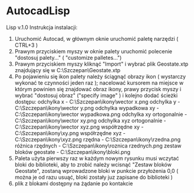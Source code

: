 # AutocadLisp

Lisp v.1.0
Instrukcja instalacji:
1. Uruchomić Autocad, w głównym oknie uruchomić paletę narzędzi ( CTRL+3 )
2. Prawym przyciskiem myszy w oknie palety uruchomić polecenie "dostosuj palety..." ( "customize palletes...")
3. Prawym przyciskiem myszy kliknąć "Import" i wybrać plik Geostate.xtp znajdujący się w C:\Szczepan\Geostate.xtp
4. Po pojawieniu się ikon palety należy ściągnąć obrazy ikon ( wystarczy wykonać te czynności jeden raz ); nacelować kursorem na miejsce w którym powinien się znajdować obraz ikony, prawy przycisk myszy i wybrać "dostosuj obraz" ("specify image" ) i kolejno dodać ścieżki dostępu:
	odchylka x - C:\Szczepan\ikony\wector x.png
	odchylka y - C:\Szczepan\ikony\wector y.png
	odchylka wypadkowa xy - C:\Szczepan\ikony\wector wypadkowa.png
	odchylka xy ortogonalnie - C:\Szczepan\ikony\wector xy.png
	odchylka xyz ortogonalnie - C:\Szczepan\ikony\wector xyz.png
	współrzędne xy - C:\Szczepan\ikony\xy.png
	współrzędne xyz - C:\Szczepan\ikony\xyz.png
	rzędna - C:\Szczepan\ikony\rzedna.png
	różnica rzędnych - C:\Szczepan\ikony\roznica rzednych.png
	zestaw bloków geostate - C:\Szczepan\ikony\bloki.png
5. Paleta użyta pierwszy raz w każdym nowym rysunku musi wczytać bloki do biblioteki, aby to zrobić należy wcisnąć "Zestaw bloków Geostate", zostaną wprowadzone bloki w punkcie przyłożenia 0,0 ( można je od razu usuąć, bloki zostały juz zapisane do biblioteki )
6. plik z blokami dostępny na żądanie po kontakcie
